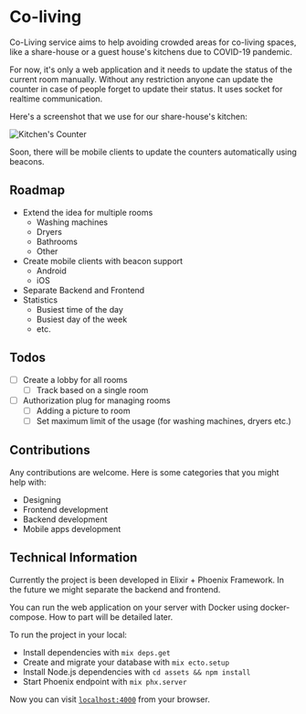 # Co-living

Co-Living service aims to help avoiding crowded areas for co-living spaces, like a share-house or a guest house's kitchens due to COVID-19 pandemic. 

For now, it's only a web application and it needs to update the status of the current room manually. Without any restriction anyone can update the counter in case of people forget to update their status. It uses socket for realtime communication.

Here's a screenshot that we use for our share-house's kitchen:

![Kitchen's Counter](https://github.com/rainlab-inc/coliving "Kitchen's Counter")

Soon, there will be mobile clients to update the counters automatically using beacons.

## Roadmap
- Extend the idea for multiple rooms
    - Washing machines
    - Dryers
    - Bathrooms
    - Other
- Create mobile clients with beacon support
    - Android
    - iOS
- Separate Backend and Frontend
- Statistics
    - Busiest time of the day
    - Busiest day of the week
    - etc.

## Todos
- [ ] Create a lobby for all rooms
    - [ ] Track based on a single room
- [ ] Authorization plug for managing rooms
    - [ ] Adding a picture to room
    - [ ] Set maximum limit of the usage (for washing machines, dryers etc.)

## Contributions
Any contributions are welcome. Here is some categories that you might help with:
 - Designing
 - Frontend development
 - Backend development
 - Mobile apps development

## Technical Information

Currently the project is been developed in Elixir + Phoenix Framework. In the future we might separate the backend and frontend.

You can run the web application on your server with Docker using docker-compose. How to part will be detailed later.

To run the project in your local:

  * Install dependencies with `mix deps.get`
  * Create and migrate your database with `mix ecto.setup`
  * Install Node.js dependencies with `cd assets && npm install`
  * Start Phoenix endpoint with `mix phx.server`

Now you can visit [`localhost:4000`](http://localhost:4000) from your browser.
